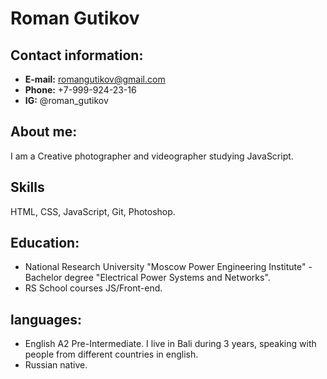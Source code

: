 # Roman Gutikov
## Contact information:
* **E-mail:** romangutikov@gmail.com
* **Phone:** +7-999-924-23-16
* **IG:** @roman_gutikov 
## **About me:**
I am a Creative photographer and videographer studying JavaScript.
## Skills
HTML, CSS, JavaScript, Git, Photoshop.
## **Education:**
* National Research University "Moscow Power Engineering Institute" - Bachelor degree "Electrical Power Systems and Networks".
* RS School courses JS/Front-end.
## **languages:**
* English A2 Pre-Intermediate. I live in Bali during 3 years, speaking with people from different countries in english.
* Russian native.
